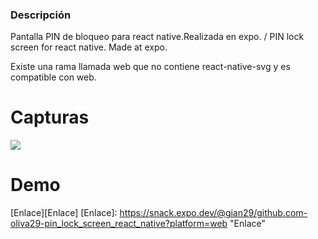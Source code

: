 


### Descripción 
 Pantalla PIN de bloqueo para react native.Realizada en expo. / PIN lock screen for react native. Made at expo.
 
 Existe una rama llamada web que no contiene react-native-svg y es compatible con web.

# Capturas
 
![](https://admin.todospuedenprogramar.com/uploads/medium_2023_02_10_02h43_24_d747c9e8c8.png) 

# Demo
 [Enlace][Enlace]
[Enlace]: https://snack.expo.dev/@gian29/github.com-oliva29-pin_lock_screen_react_native?platform=web "Enlace"
